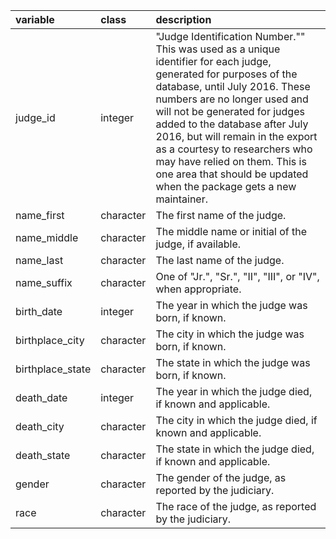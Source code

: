 |variable         |class     |description                           |
|:----------------|:---------|:-------------------------------------|
|judge_id         |integer   |"Judge Identification Number."" This was used as a unique identifier for each judge, generated for purposes of the database, until July 2016. These numbers are no longer used and will not be generated for judges added to the database after July 2016, but will remain in the export as a courtesy to researchers who may have relied on them. This is one area that should be updated when the package gets a new maintainer. |
|name_first       |character |The first name of the judge. |
|name_middle      |character |The middle name or initial of the judge, if available. |
|name_last        |character |The last name of the judge. |
|name_suffix      |character |One of "Jr.", "Sr.", "II", "III", or "IV", when appropriate. |
|birth_date       |integer   |The year in which the judge was born, if known. |
|birthplace_city  |character |The city in which the judge was born, if known. |
|birthplace_state |character |The state in which the judge was born, if known. |
|death_date       |integer   |The year in which the judge died, if known and applicable. |
|death_city       |character |The city in which the judge died, if known and applicable. |
|death_state      |character |The state in which the judge died, if known and applicable. |
|gender           |character |The gender of the judge, as reported by the judiciary. |
|race             |character |The race of the judge, as reported by the judiciary. |
